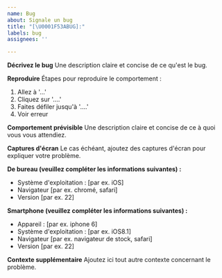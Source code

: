 ```yaml
---
name: Bug
about: Signale un bug
title: "[\U0001F53ABUG]:"
labels: bug
assignees: ''

---
```


**Décrivez le bug**
Une description claire et concise de ce qu'est le bug.

**Reproduire**
Étapes pour reproduire le comportement :
1. Allez à '...'
2. Cliquez sur '....'
3. Faites défiler jusqu'à '....'
4. Voir erreur

**Comportement prévisible**
Une description claire et concise de ce à quoi vous vous attendiez.

**Captures d'écran**
Le cas échéant, ajoutez des captures d'écran pour expliquer votre problème.

**De bureau (veuillez compléter les informations suivantes) :**
 - Système d'exploitation : [par ex. iOS]
 - Navigateur [par ex. chromé, safari]
 - Version [par ex. 22]

**Smartphone (veuillez compléter les informations suivantes) :**
 - Appareil : [par ex. iphone 6]
 - Système d'exploitation : [par ex. iOS8.1]
 - Navigateur [par ex. navigateur de stock, safari]
 - Version [par ex. 22]

**Contexte supplémentaire**
Ajoutez ici tout autre contexte concernant le problème.
